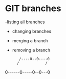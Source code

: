 # GIT branches

-listing all branches

- changing branches

- merging a branch

- removing a branch

         /----0--0----0
        /            /
0------0-----0--0---0
